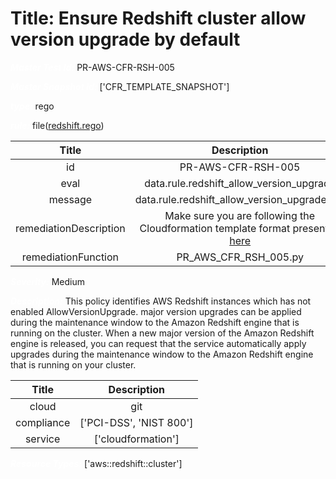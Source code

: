 



# Title: Ensure Redshift cluster allow version upgrade by default


***<font color="white">Master Test Id:</font>*** PR-AWS-CFR-RSH-005

***<font color="white">Master Snapshot Id:</font>*** ['CFR_TEMPLATE_SNAPSHOT']

***<font color="white">type:</font>*** rego

***<font color="white">rule:</font>*** file([redshift.rego])  
  
  
  
  

|Title|Description|
| :---: | :---: |
|id|PR-AWS-CFR-RSH-005|
|eval|data.rule.redshift_allow_version_upgrade|
|message|data.rule.redshift_allow_version_upgrade_err|
|remediationDescription|Make sure you are following the Cloudformation template format presented <a href='https://docs.aws.amazon.com/AWSCloudFormation/latest/UserGuide/aws-resource-redshift-cluster.html#cfn-redshift-cluster-allowversionupgrade' target='_blank'>here</a>|
|remediationFunction|PR_AWS_CFR_RSH_005.py|


***<font color="white">Severity:</font>*** Medium

***<font color="white">Description:</font>*** This policy identifies AWS Redshift instances which has not enabled AllowVersionUpgrade. major version upgrades can be applied during the maintenance window to the Amazon Redshift engine that is running on the cluster. When a new major version of the Amazon Redshift engine is released, you can request that the service automatically apply upgrades during the maintenance window to the Amazon Redshift engine that is running on your cluster.  
  
  

|Title|Description|
| :---: | :---: |
|cloud|git|
|compliance|['PCI-DSS', 'NIST 800']|
|service|['cloudformation']|


***<font color="white">Resource Types:</font>*** ['aws::redshift::cluster']


[redshift.rego]: https://github.com/prancer-io/prancer-compliance-test/tree/master/aws/iac/redshift.rego
